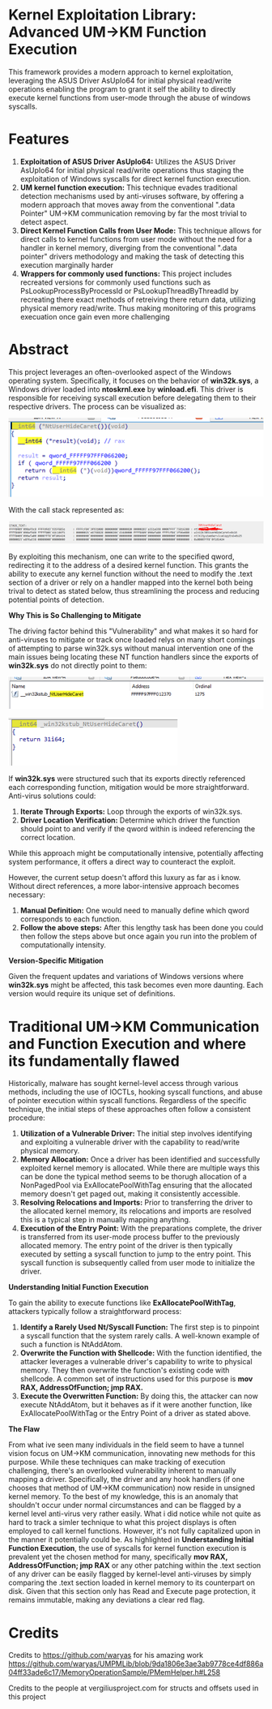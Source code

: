 # Kernel Exploitation Library: Advanced UM->KM Function Execution
This framework provides a modern approach to kernel exploitation, leveraging the ASUS Driver AsUpIo64 for initial physical read/write operations enabling the program to grant it self the ability to directly execute kernel functions from user-mode through the abuse of windows syscalls.

# Features
1. **Exploitation of ASUS Driver AsUpIo64:** Utilizes the ASUS Driver AsUpIo64 for initial physical read/write operations thus staging the exploitation of Windows syscalls for direct kernel function execution.
2. **UM kernel function execution:** This technique evades traditional detection mechanisms used by anti-viruses software, by offering a modern approach that moves away from the conventional ".data Pointer" UM->KM communication removing by far the most trivial to detect aspect.
3. **Direct Kernel Function Calls from User Mode:** This technique allows for direct calls to kernel functions from user mode without the need for a handler in kernel memory, diverging from the conventional ".data pointer" drivers methodology and making the task of detecting this execution marginally harder
4. **Wrappers for commonly used functions:** This project includes recreated versions for commonly used functions such as PsLookupProcessByProcessId or PsLookupThreadByThreadId by recreating there exact methods of retreiving there return data, utilizing physical memory read/write. Thus making monitoring of this programs execuation once gain even more challenging


# Abstract
This project leverages an often-overlooked aspect of the Windows operating system. Specifically, it focuses on the behavior of **win32k.sys**, a Windows driver loaded into **ntoskrnl.exe** by **winload.efi**. This driver is responsible for receiving syscall execution before delegating them to their respective drivers. The process can be visualized as:


![[image]](https://github.com/JosiahAlm/UserPhys/blob/main/img/Redirect.png)


With the call stack represented as:


![[image]](https://github.com/JosiahAlm/UserPhys/blob/main/img/CallStack.png)


By exploiting this mechanism, one can write to the specified qword, redirecting it to the address of a desired kernel function. This grants the ability to execute any kernel function without the need to modify the .text section of a driver or rely on a handler mapped into the kernel both being trival to detect as stated below, thus streamlining the process and reducing potential points of detection.

**Why This is So Challenging to Mitigate**

The driving factor behind this "Vulnerability" and what makes it so hard for anti-viruses to mitigate or track once loaded relys on many short comings of attempting to parse win32k.sys without manual intervention one of the main issues being locating these NT function handlers since the exports of **win32k.sys** do not directly point to them:

![[image]](https://github.com/JosiahAlm/UserPhys/blob/main/img/StubExport.png)

![[image]](https://github.com/JosiahAlm/UserPhys/blob/main/img/stubPsudo.png)


If **win32k.sys** were structured such that its exports directly referenced each corresponding function, mitigation would be more straightforward. Anti-virus solutions could:
1. **Iterate Through Exports:** Loop through the exports of win32k.sys.
2. **Driver Location Verification:** Determine which driver the function should point to and verify if the qword within is indeed referencing the correct location.


While this approach might be computationally intensive, potentially affecting system performance, it offers a direct way to counteract the exploit.


However, the current setup doesn't afford this luxury as far as i know. Without direct references, a more labor-intensive approach becomes necessary:
1. **Manual Definition:** One would need to manually define which qword corresponds to each function.
2. **Follow the above steps:** After this lengthy task has been done you could then follow the steps above but once again you run into the problem of computationally intensity.

**Version-Specific Mitigation**

Given the frequent updates and variations of Windows versions where **win32k.sys** might be affected, this task becomes even more daunting. Each version would require its unique set of definitions.


# Traditional UM->KM Communication and Function Execution and where its fundamentally flawed
Historically, malware has sought kernel-level access through various methods, including the use of IOCTLs, hooking syscall functions, and abuse of pointer execution within syscall functions. Regardless of the specific technique, the initial steps of these approaches often follow a consistent procedure:

1. **Utilization of a Vulnerable Driver:** The initial step involves identifying and exploiting a vulnerable driver with the capability to read/write physical memory.
3. **Memory Allocation:** Once a driver has been identified and successfully exploited kernel memory is allocated. While there are multiple ways this can be done the typical method seems to be thorugh allocation of a NonPagedPool via ExAllocatePoolWithTag ensuring that the allocated memory doesn't get paged out, making it consistently accessible.
4. **Resolving Relocations and Imports:** Prior to transferring the driver to the allocated kernel memory, its relocations and imports are resolved this is a typical step in manually mapping anything.
5. **Execution of the Entry Point:** With the preparations complete, the driver is transferred from its user-mode process buffer to the previously allocated memory. The entry point of the driver is then typically executed by setting a syscall function to jump to the entry point. This syscall function is subsequently called from user mode to initialize the driver.

**Understanding Initial Function Execution**


To gain the ability to execute functions like **ExAllocatePoolWithTag**, attackers typically follow a straightforward process:

1. **Identify a Rarely Used Nt/Syscall Function:** The first step is to pinpoint a syscall function that the system rarely calls. A well-known example of such a function is NtAddAtom.
3. **Overwrite the Function with Shellcode:** With the function identified, the attacker leverages a vulnerable driver's capability to write to physical memory. They then overwrite the function's existing code with shellcode. A common set of instructions used for this purpose is **mov RAX, AddressOfFunction; jmp RAX.**
4. **Execute the Overwritten Function:** By doing this, the attacker can now execute NtAddAtom, but it behaves as if it were another function, like ExAllocatePoolWithTag or the Entry Point of a driver as stated above.

**The Flaw**


From what ive seen many individuals in the field seem to have a tunnel vision focus on UM->KM communication, innovating new methods for this purpose. While these techniques can make tracking of execution challenging, there's an overlooked vulnerability inherent to manually mapping a driver. Specifically, the driver and any hook handlers (if one chooses that method of UM->KM communication) now reside in unsigned kernel memory. To the best of my knowledge, this is an anomaly that shouldn't occur under normal circumstances and can be flagged by a kernel level anti-virus very rather easily. What i did notice while not quite as hard to track a simler technique to what this project displays is often employed to call kernel functions. However, it's not fully capitalized upon in the manner it potentially could be. As highlighted in **Understanding Initial Function Execution**, the use of syscalls for kernel function execution is prevalent yet the chosen method for many, specifically **mov RAX, AddressOfFunction; jmp RAX** or any other patching within the .text section of any driver can be easily flagged by kernel-level anti-viruses by simply comparing the .text section loaded in kernel memory to its counterpart on disk. Given that this section only has Read and Execute page protection, it remains immutable, making any deviations a clear red flag.


# Credits
Credits to https://github.com/waryas for his amazing work https://github.com/waryas/UMPMLib/blob/9da1806e3ae3ab9778ce4df886a04ff33ade6c17/MemoryOperationSample/PMemHelper.h#L258


Credits to the people at vergiliusproject.com for structs and offsets used in this project
